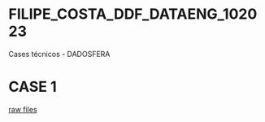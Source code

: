 # FILIPE_COSTA_DDF_DATAENG_102023
Cases técnicos - DADOSFERA

# CASE 1
[raw files](https://github.com/leorickli/brazil-e-commerce-azure-databricks/tree/main/raw_files)
